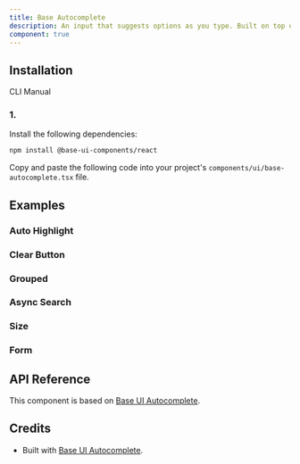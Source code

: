 ```yaml
---
title: Base Autocomplete
description: An input that suggests options as you type. Built on top of Base UI Autocomplete component with shadcn styling.
component: true
---
```


## Installation

CLI
Manual

### 1.

Install the following dependencies:

```bash
npm install @base-ui-components/react
```

Copy and paste the following code into your project's `components/ui/base-autocomplete.tsx` file.

## Examples

### Auto Highlight

### Clear Button

### Grouped

### Async Search

### Size

### Form

## API Reference

This component is based on [Base UI Autocomplete](https://base-ui.com/react/components/autocomplete).

## Credits

- Built with [Base UI Autocomplete](https://base-ui.com/react/components/autocomplete).
